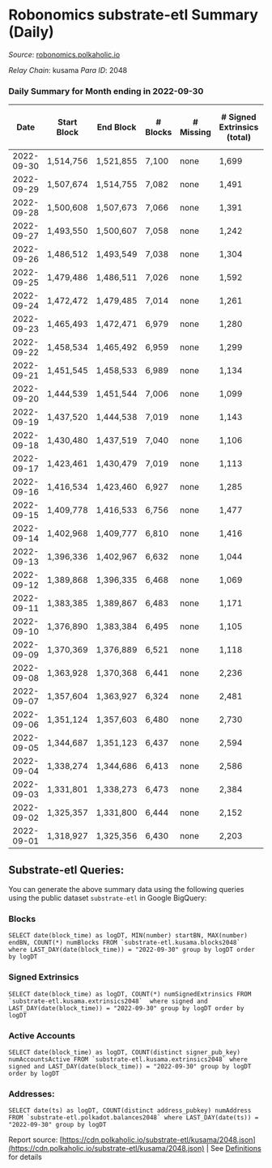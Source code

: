 # Robonomics substrate-etl Summary (Daily)

_Source_: [robonomics.polkaholic.io](https://robonomics.polkaholic.io)

*Relay Chain*: kusama
*Para ID*: 2048



### Daily Summary for Month ending in 2022-09-30


| Date | Start Block | End Block | # Blocks | # Missing | # Signed Extrinsics (total) | # Active Accounts | # Addresses with Balances | # Events | # Transfers | # XCM Transfers In | # XCM Transfers Out |
| ---- | ----------- | --------- | -------- | --------- | --------------------------- | ----------------- | ------------------------- | -------- | ----------- | ------------------ | ------------------- |
| 2022-09-30 | 1,514,756 | 1,521,855 | 7,100 | none  | 1,699 | 44 | 2,783 | 42,966 | 7  |   |   |
| 2022-09-29 | 1,507,674 | 1,514,755 | 7,082 | none  | 1,491 | 31 |  | 42,085 | 4  |   |   |
| 2022-09-28 | 1,500,608 | 1,507,673 | 7,066 | none  | 1,391 | 38 |  | 41,761 | 4  |   |   |
| 2022-09-27 | 1,493,550 | 1,500,607 | 7,058 | none  | 1,242 | 29 |  | 41,096 | 8  |   |   |
| 2022-09-26 | 1,486,512 | 1,493,549 | 7,038 | none  | 1,304 | 33 |  | 41,171 | 6  |   |   |
| 2022-09-25 | 1,479,486 | 1,486,511 | 7,026 | none  | 1,592 | 57 |  | 42,047 | 7  |   |   |
| 2022-09-24 | 1,472,472 | 1,479,485 | 7,014 | none  | 1,261 | 35 |  | 40,643 | 5 ($4.97) |   |   |
| 2022-09-23 | 1,465,493 | 1,472,471 | 6,979 | none  | 1,280 | 25 |  | 40,562 | 7 ($857.90) |   |   |
| 2022-09-22 | 1,458,534 | 1,465,492 | 6,959 | none  | 1,299 | 38 |  | 40,586 | 8 ($4,982.65) |   |   |
| 2022-09-21 | 1,451,545 | 1,458,533 | 6,989 | none  | 1,134 | 31 |  | 39,908 | 5 ($1,375.29) |   |   |
| 2022-09-20 | 1,444,539 | 1,451,544 | 7,006 | none  | 1,099 | 31 |  | 39,698 | 6 ($5,665.28) |   |   |
| 2022-09-19 | 1,437,520 | 1,444,538 | 7,019 | none  | 1,143 | 34 | 2,744 | 39,961 | 7 ($2,796.98) |   |   |
| 2022-09-18 | 1,430,480 | 1,437,519 | 7,040 | none  | 1,106 | 30 | 2,742 | 39,886 | 8 ($44,539.85) |   |   |
| 2022-09-17 | 1,423,461 | 1,430,479 | 7,019 | none  | 1,113 | 20 | 2,741 | 39,754 | 4 ($105.41) |   |   |
| 2022-09-16 | 1,416,534 | 1,423,460 | 6,927 | none  | 1,285 | 34 | 2,739 | 40,100 | 4 ($2.49) |   |   |
| 2022-09-15 | 1,409,778 | 1,416,533 | 6,756 | none  | 1,477 | 47 | 2,737 | 40,322 | 8 ($4,141.38) |   |   |
| 2022-09-14 | 1,402,968 | 1,409,777 | 6,810 | none  | 1,416 | 44 | 2,734 | 40,275 | 9 ($10,412.73) |   |   |
| 2022-09-13 | 1,396,336 | 1,402,967 | 6,632 | none  | 1,044 | 21 | 2,727 | 37,873 | 6 ($31.58) |   |   |
| 2022-09-12 | 1,389,868 | 1,396,335 | 6,468 | none  | 1,069 | 29 |  | 37,169 | 9 ($2,330.80) |   |   |
| 2022-09-11 | 1,383,385 | 1,389,867 | 6,483 | none  | 1,171 | 31 |  | 37,707 | 9 ($506.03) |   |   |
| 2022-09-10 | 1,376,890 | 1,383,384 | 6,495 | none  | 1,105 | 21 |  | 37,433 | 17 ($1,019.83) |   |   |
| 2022-09-09 | 1,370,369 | 1,376,889 | 6,521 | none  | 1,118 | 32 |  | 37,627 | 3 ($3.73) |   |   |
| 2022-09-08 | 1,363,928 | 1,370,368 | 6,441 | none  | 2,236 | 36 | 2,715 | 40,474 | 1 ($480.12) | 1 ($0.005) |   |
| 2022-09-07 | 1,357,604 | 1,363,927 | 6,324 | none  | 2,481 | 40 | 2,713 | 40,565 | 2 ($289.93) |   |   |
| 2022-09-06 | 1,351,124 | 1,357,603 | 6,480 | none  | 2,730 | 36 | 2,713 | 42,559 | 5 ($352.05) |   |   |
| 2022-09-05 | 1,344,687 | 1,351,123 | 6,437 | none  | 2,594 | 44 | 2,713 | 42,080 | 9 ($3,422.17) |   |   |
| 2022-09-04 | 1,338,274 | 1,344,686 | 6,413 | none  | 2,586 | 44 | 2,713 | 42,000 | 44 ($3,886.76) |   |   |
| 2022-09-03 | 1,331,801 | 1,338,273 | 6,473 | none  | 2,384 | 32 | 2,710 | 41,374 | 9 ($532.12) |   |   |
| 2022-09-02 | 1,325,357 | 1,331,800 | 6,444 | none  | 2,152 | 47 | 2,709 | 40,333 | 8 ($1,048.51) |   |   |
| 2022-09-01 | 1,318,927 | 1,325,356 | 6,430 | none  | 2,203 | 44 | 2,707 | 40,390 | 6 ($350.86) |   |   |

## Substrate-etl Queries:
You can generate the above summary data using the following queries using the public dataset `substrate-etl` in Google BigQuery:


### Blocks
```
SELECT date(block_time) as logDT, MIN(number) startBN, MAX(number) endBN, COUNT(*) numBlocks FROM `substrate-etl.kusama.blocks2048`  where LAST_DAY(date(block_time)) = "2022-09-30" group by logDT order by logDT
```


### Signed Extrinsics
```
SELECT date(block_time) as logDT, COUNT(*) numSignedExtrinsics FROM `substrate-etl.kusama.extrinsics2048`  where signed and LAST_DAY(date(block_time)) = "2022-09-30" group by logDT order by logDT
```


### Active Accounts
```
SELECT date(block_time) as logDT, COUNT(distinct signer_pub_key) numAccountsActive FROM `substrate-etl.kusama.extrinsics2048` where signed and LAST_DAY(date(block_time)) = "2022-09-30" group by logDT order by logDT
```


### Addresses:
```
SELECT date(ts) as logDT, COUNT(distinct address_pubkey) numAddress FROM `substrate-etl.polkadot.balances2048` where LAST_DAY(date(ts)) = "2022-09-30" group by logDT
```



Report source: [https://cdn.polkaholic.io/substrate-etl/kusama/2048.json](https://cdn.polkaholic.io/substrate-etl/kusama/2048.json) | See [Definitions](/DEFINITIONS.md) for details
